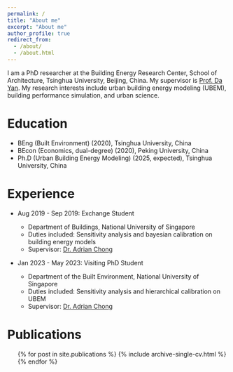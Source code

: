 ```yaml
---
permalink: /
title: "About me"
excerpt: "About me"
author_profile: true
redirect_from: 
  - /about/
  - /about.html
---
```


I am a PhD researcher at the Building Energy Research Center, School of Architecture, Tsinghua University, Beijing, China. My supervisor is [Prof. Da Yan](http://www.arch.tsinghua.edu.cn/info/Building%20Science%20and%20Technology/1818). My research interests include urban building energy modeling (UBEM), building performance simulation, and urban science.

Education
======
* BEng (Built Environment) (2020), Tsinghua University, China
* BEcon (Economics, dual-degree) (2020), Peking University, China
* Ph.D (Urban Building Energy Modeling) (2025, expected), Tsinghua University, China

Experience
======
* Aug 2019 - Sep 2019: Exchange Student
  * Department of Buildings, National University of Singapore
  * Duties included: Sensitivity analysis and bayesian calibration on building energy models
  * Supervisor: [Dr. Adrian Chong](https://blog.nus.edu.sg/adrianchong/)

* Jan 2023 - May 2023: Visiting PhD Student
  * Department of the Built Environment, National University of Singapore
  * Duties included: Sensitivity analysis and hierarchical calibration on UBEM
  * Supervisor: [Dr. Adrian Chong](https://blog.nus.edu.sg/adrianchong/)

Publications
======
  <ul>{% for post in site.publications %}
    {% include archive-single-cv.html %}
  {% endfor %}</ul>


